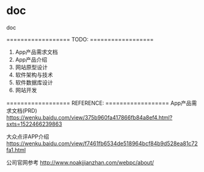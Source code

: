 # doc
doc


================== TODO: ==================
1. App产品需求文档
2. App产品介绍
3. 网站原型设计
4. 软件架构与技术
5. 软件数据库设计
6. 网站开发



================== REFERENCE: ==================
App产品需求文档(PRD)   https://wenku.baidu.com/view/375b960fa417866fb84a8ef4.html?sxts=1522466239863

大众点评APP介绍        https://wenku.baidu.com/view/f7461fb6534de518964bcf84b9d528ea81c72fa1.html

公司官网参考           http://www.noakjjianzhan.com/webpc/about/







